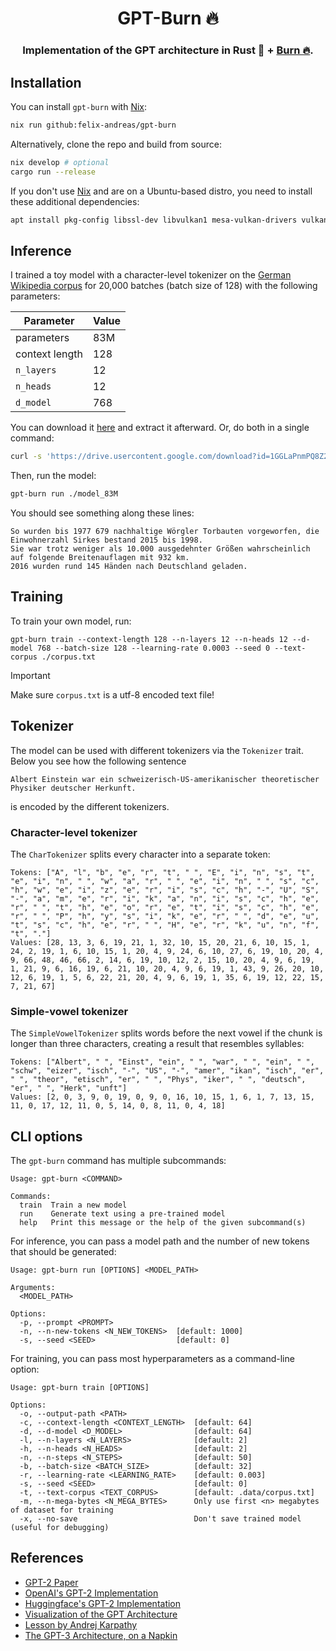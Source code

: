 <div align="center">

# GPT-Burn 🔥

### Implementation of the GPT architecture in Rust 🦀 + [Burn 🔥](https://burn.dev/).

</div>

## Installation

You can install `gpt-burn` with [Nix](https://nixos.org/):

```sh
nix run github:felix-andreas/gpt-burn
```

Alternatively, clone the repo and build from source:

```sh
nix develop # optional
cargo run --release
```

If you don't use [Nix](https://nixos.org/) and are on a Ubuntu-based distro, you need to install these additional dependencies:

```sh
apt install pkg-config libssl-dev libvulkan1 mesa-vulkan-drivers vulkan-tools
```

## Inference

I trained a toy model with a character-level tokenizer on the [German Wikipedia corpus](https://github.com/GermanT5/wikipedia2corpus) for 20,000 batches (batch size of 128) with the following parameters:

| Parameter      | Value  |
| -------------- | ------ |
| parameters     | 83M    |
| context length | 128    |
| `n_layers`     | 12     |
| `n_heads`      | 12     |
| `d_model`      | 768    |

You can download it [here](https://drive.usercontent.google.com/download?id=1GGLaPnmPQ8Z2B9vJQoI6-K128X9LJKG0&export=download) and extract it afterward. Or, do both in a single command:

```sh
curl -s 'https://drive.usercontent.google.com/download?id=1GGLaPnmPQ8Z2B9vJQoI6-K128X9LJKG0&export=download&confirm=t' | tar xzf -
```

Then, run the model:

```sh
gpt-burn run ./model_83M
```

You should see something along these lines:

```
So wurden bis 1977 679 nachhaltige Wörgler Torbauten vorgeworfen, die Einwohnerzahl Sirkes bestand 2015 bis 1998.
Sie war trotz weniger als 10.000 ausgedehnter Größen wahrscheinlich auf folgende Breitenauflagen mit 932 km.
2016 wurden rund 145 Händen nach Deutschland geladen.
```

## Training

To train your own model, run:

```
gpt-burn train --context-length 128 --n-layers 12 --n-heads 12 --d-model 768 --batch-size 128 --learning-rate 0.0003 --seed 0 --text-corpus ./corpus.txt
```

> [!IMPORTANT]
> Make sure `corpus.txt` is a utf-8 encoded text file!

## Tokenizer

The model can be used with different tokenizers via the `Tokenizer` trait. Below you see how the following sentence

```
Albert Einstein war ein schweizerisch-US-amerikanischer theoretischer Physiker deutscher Herkunft.
```

is encoded by the different tokenizers.

### Character-level tokenizer

The `CharTokenizer` splits every character into a separate token:

```
Tokens: ["A", "l", "b", "e", "r", "t", " ", "E", "i", "n", "s", "t", "e", "i", "n", " ", "w", "a", "r", " ", "e", "i", "n", " ", "s", "c", "h", "w", "e", "i", "z", "e", "r", "i", "s", "c", "h", "-", "U", "S", "-", "a", "m", "e", "r", "i", "k", "a", "n", "i", "s", "c", "h", "e", "r", " ", "t", "h", "e", "o", "r", "e", "t", "i", "s", "c", "h", "e", "r", " ", "P", "h", "y", "s", "i", "k", "e", "r", " ", "d", "e", "u", "t", "s", "c", "h", "e", "r", " ", "H", "e", "r", "k", "u", "n", "f", "t", "."]
Values: [28, 13, 3, 6, 19, 21, 1, 32, 10, 15, 20, 21, 6, 10, 15, 1, 24, 2, 19, 1, 6, 10, 15, 1, 20, 4, 9, 24, 6, 10, 27, 6, 19, 10, 20, 4, 9, 66, 48, 46, 66, 2, 14, 6, 19, 10, 12, 2, 15, 10, 20, 4, 9, 6, 19, 1, 21, 9, 6, 16, 19, 6, 21, 10, 20, 4, 9, 6, 19, 1, 43, 9, 26, 20, 10, 12, 6, 19, 1, 5, 6, 22, 21, 20, 4, 9, 6, 19, 1, 35, 6, 19, 12, 22, 15, 7, 21, 67]
```

### Simple-vowel tokenizer

The `SimpleVowelTokenizer` splits words before the next vowel if the chunk is longer than three characters, creating a result that resembles syllables:

```
Tokens: ["Albert", " ", "Einst", "ein", " ", "war", " ", "ein", " ", "schw", "eizer", "isch", "-", "US", "-", "amer", "ikan", "isch", "er", " ", "theor", "etisch", "er", " ", "Phys", "iker", " ", "deutsch", "er", " ", "Herk", "unft"]
Values: [2, 0, 3, 9, 0, 19, 0, 9, 0, 16, 10, 15, 1, 6, 1, 7, 13, 15, 11, 0, 17, 12, 11, 0, 5, 14, 0, 8, 11, 0, 4, 18]
```

## CLI options

The `gpt-burn` command has multiple subcommands:

```
Usage: gpt-burn <COMMAND>

Commands:
  train  Train a new model
  run    Generate text using a pre-trained model
  help   Print this message or the help of the given subcommand(s)
```

For inference, you can pass a model path and the number of new tokens that should be generated:

```
Usage: gpt-burn run [OPTIONS] <MODEL_PATH>

Arguments:
  <MODEL_PATH>

Options:
  -p, --prompt <PROMPT>
  -n, --n-new-tokens <N_NEW_TOKENS>  [default: 1000]
  -s, --seed <SEED>                  [default: 0]
```

For training, you can pass most hyperparameters as a command-line option:

```
Usage: gpt-burn train [OPTIONS]

Options:
  -o, --output-path <PATH>
  -c, --context-length <CONTEXT_LENGTH>  [default: 64]
  -d, --d-model <D_MODEL>                [default: 64]
  -l, --n-layers <N_LAYERS>              [default: 2]
  -h, --n-heads <N_HEADS>                [default: 2]
  -n, --n-steps <N_STEPS>                [default: 50]
  -b, --batch-size <BATCH_SIZE>          [default: 32]
  -r, --learning-rate <LEARNING_RATE>    [default: 0.003]
  -s, --seed <SEED>                      [default: 0]
  -t, --text-corpus <TEXT_CORPUS>        [default: .data/corpus.txt]
  -m, --n-mega-bytes <N_MEGA_BYTES>      Only use first <n> megabytes of dataset for training
  -x, --no-save                          Don't save trained model (useful for debugging)
```

## References

* [GPT-2 Paper](https://cdn.openai.com/better-language-models/language_models_are_unsupervised_multitask_learners.pdf)
* [OpenAI's GPT-2 Implementation](https://github.com/openai/gpt-2/blob/master/src/model.py)
* [Huggingface's GPT-2 Implementation](https://github.com/huggingface/transformers/blob/main/src/transformers/models/gpt2/modeling_gpt2.py)
* [Visualization of the GPT Architecture](https://en.wikipedia.org/wiki/Generative_pre-trained_transformer#/media/File:Full_GPT_architecture.svg)
* [Lesson by Andrej Karpathy](https://www.youtube.com/watch?v=kCc8FmEb1nY)
* [The GPT-3 Architecture, on a Napkin](https://dugas.ch/artificial_curiosity/GPT_architecture.html)
